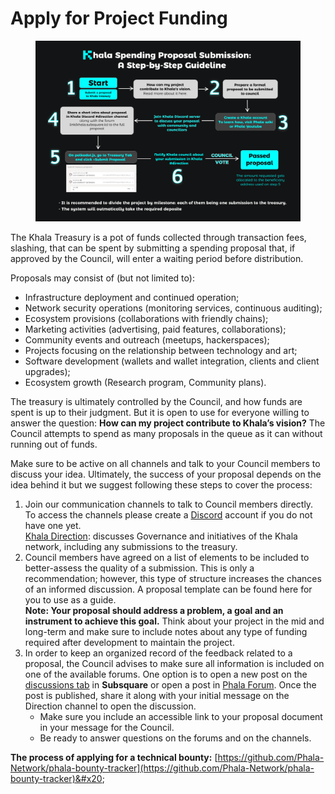 # Apply for Project Funding

<figure><img src="../../.gitbook/assets/spending-proposal.png" alt=""><figcaption></figcaption></figure>



The Khala Treasury is a pot of funds collected through transaction fees, slashing, that can be spent by submitting a spending proposal that, if approved by the Council, will enter a waiting period before distribution.

Proposals may consist of (but not limited to):

* Infrastructure deployment and continued operation;
* Network security operations (monitoring services, continuous auditing);
* Ecosystem provisions (collaborations with friendly chains);
* Marketing activities (advertising, paid features, collaborations);
* Community events and outreach (meetups, hackerspaces);
* Projects focusing on the relationship between technology and art;
* Software development (wallets and wallet integration, clients and client upgrades);
* Ecosystem growth (Research program, Community plans).

The treasury is ultimately controlled by the Council, and how funds are spent is up to their judgment. But it is open to use for everyone willing to answer the question: **How can my project contribute to Khala’s vision?** The Council attempts to spend as many proposals in the queue as it can without running out of funds.

Make sure to be active on all channels and talk to your Council members to discuss your idea. Ultimately, the success of your proposal depends on the idea behind it but we suggest following these steps to cover the process:

1. Join our communication channels to talk to Council members directly. To access the channels please create a [Discord](https://discord.com/) account if you do not have one yet.\
   [Khala Direction](https://discord.gg/GCuCrr3N): discusses Governance and initiatives of the Khala network, including any submissions to the treasury.
2. Council members have agreed on a list of elements to be included to better-assess the quality of a submission. This is only a recommendation; however, this type of structure increases the chances of an informed discussion. A proposal template can be found here for you to use as a guide.\
   **Note: Your proposal should address a problem, a goal and an instrument to achieve this goal.** Think about your project in the mid and long-term and make sure to include notes about any type of funding required after development to maintain the project.
3. In order to keep an organized record of the feedback related to a proposal, the Council advises to make sure all information is included on one of the available forums. One option is to open a new post on the [discussions tab](https://khala.subsquare.io/discussions) in **Subsquare** or open a post in [Phala Forum](https://forum.phala.network/c/51-category/59-category/59). Once the post is published, share it along with your initial message on the Direction channel to open the discussion.
   * Make sure you include an accessible link to your proposal document in your message for the Council.
   * Be ready to answer questions on the forums and on the channels.

**The process of applying for a technical bounty:** [https://github.com/Phala-Network/phala-bounty-tracker](https://github.com/Phala-Network/phala-bounty-tracker)&#x20;
